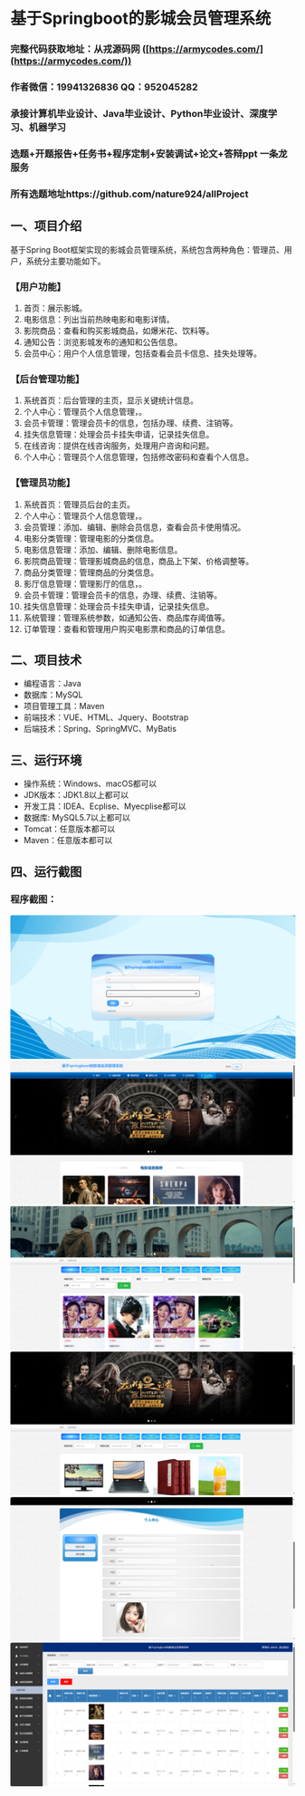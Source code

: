 基于Springboot的影城会员管理系统
=
### 完整代码获取地址：从戎源码网 ([https://armycodes.com/](https://armycodes.com/))
### 作者微信：19941326836  QQ：952045282 
### 承接计算机毕业设计、Java毕业设计、Python毕业设计、深度学习、机器学习
### 选题+开题报告+任务书+程序定制+安装调试+论文+答辩ppt 一条龙服务
### 所有选题地址https://github.com/nature924/allProject

一、项目介绍
---
基于Spring Boot框架实现的影城会员管理系统，系统包含两种角色：管理员、用户，系统分主要功能如下。
### 【用户功能】
1. 首页：展示影城。
2. 电影信息：列出当前热映电影和电影详情。
3. 影院商品：查看和购买影城商品，如爆米花、饮料等。
4. 通知公告：浏览影城发布的通知和公告信息。
5. 会员中心：用户个人信息管理，包括查看会员卡信息、挂失处理等。
### 【后台管理功能】
1. 系统首页：后台管理的主页，显示关键统计信息。
2. 个人中心：管理员个人信息管理，。
3. 会员卡管理：管理会员卡的信息，包括办理、续费、注销等。
4. 挂失信息管理：处理会员卡挂失申请，记录挂失信息。
5. 在线咨询：提供在线咨询服务，处理用户咨询和问题。
6. 个人中心：管理员个人信息管理，包括修改密码和查看个人信息。

### 【管理员功能】
1. 系统首页：管理员后台的主页。
2. 个人中心：管理员个人信息管理，。
3. 会员管理：添加、编辑、删除会员信息，查看会员卡使用情况。
4. 电影分类管理：管理电影的分类信息。
5. 电影信息管理：添加、编辑、删除电影信息。
6. 影院商品管理：管理影城商品的信息，商品上下架、价格调整等。
7. 商品分类管理：管理商品的分类信息。
8. 影厅信息管理：管理影厅的信息，。
9. 会员卡管理：管理会员卡的信息，办理、续费、注销等。
10. 挂失信息管理：处理会员卡挂失申请，记录挂失信息。
11. 系统管理：管理系统参数，如通知公告、商品库存阈值等。
12. 订单管理：查看和管理用户购买电影票和商品的订单信息。







二、项目技术
---
- 编程语言：Java
- 数据库：MySQL
- 项目管理工具：Maven
- 前端技术：VUE、HTML、Jquery、Bootstrap
- 后端技术：Spring、SpringMVC、MyBatis

三、运行环境
---
- 操作系统：Windows、macOS都可以
- JDK版本：JDK1.8以上都可以
- 开发工具：IDEA、Ecplise、Myecplise都可以
- 数据库: MySQL5.7以上都可以
- Tomcat：任意版本都可以
- Maven：任意版本都可以

四、运行截图
---

### 程序截图：
![image/1.png](image/1.png)
![image/1.png](image/2.png)
![image/1.png](image/3.png)
![image/1.png](image/4.png)
![image/1.png](image/5.png)
![image/1.png](image/6.png)



